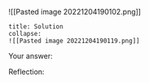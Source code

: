 ![[Pasted image 20221204190102.png]]

```ad-note
title: Solution
collapse:
![[Pasted image 20221204190119.png]]

```

Your answer:

Reflection:
